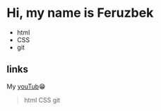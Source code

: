 # Hi, my name is Feruzbek

- html
- CSS
- git 

## links

My [youTub](https://www.youtube.com)😁

> html 
> CSS
> git  

